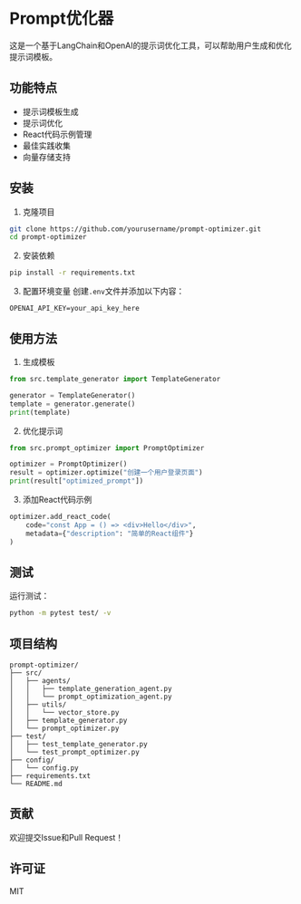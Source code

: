 # Prompt优化器

这是一个基于LangChain和OpenAI的提示词优化工具，可以帮助用户生成和优化提示词模板。

## 功能特点

- 提示词模板生成
- 提示词优化
- React代码示例管理
- 最佳实践收集
- 向量存储支持

## 安装

1. 克隆项目
```bash
git clone https://github.com/yourusername/prompt-optimizer.git
cd prompt-optimizer
```

2. 安装依赖
```bash
pip install -r requirements.txt
```

3. 配置环境变量
创建`.env`文件并添加以下内容：
```
OPENAI_API_KEY=your_api_key_here
```

## 使用方法

1. 生成模板
```python
from src.template_generator import TemplateGenerator

generator = TemplateGenerator()
template = generator.generate()
print(template)
```

2. 优化提示词
```python
from src.prompt_optimizer import PromptOptimizer

optimizer = PromptOptimizer()
result = optimizer.optimize("创建一个用户登录页面")
print(result["optimized_prompt"])
```

3. 添加React代码示例
```python
optimizer.add_react_code(
    code="const App = () => <div>Hello</div>",
    metadata={"description": "简单的React组件"}
)
```

## 测试

运行测试：
```bash
python -m pytest test/ -v
```

## 项目结构

```
prompt-optimizer/
├── src/
│   ├── agents/
│   │   ├── template_generation_agent.py
│   │   └── prompt_optimization_agent.py
│   ├── utils/
│   │   └── vector_store.py
│   ├── template_generator.py
│   └── prompt_optimizer.py
├── test/
│   ├── test_template_generator.py
│   └── test_prompt_optimizer.py
├── config/
│   └── config.py
├── requirements.txt
└── README.md
```

## 贡献

欢迎提交Issue和Pull Request！

## 许可证

MIT 